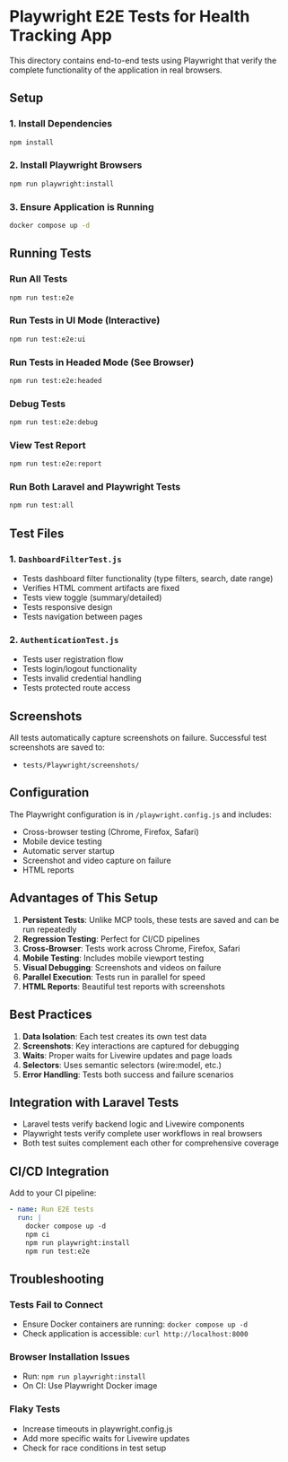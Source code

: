 # Playwright E2E Tests for Health Tracking App

This directory contains end-to-end tests using Playwright that verify the complete functionality of the application in real browsers.

## Setup

### 1. Install Dependencies
```bash
npm install
```

### 2. Install Playwright Browsers
```bash
npm run playwright:install
```

### 3. Ensure Application is Running
```bash
docker compose up -d
```

## Running Tests

### Run All Tests
```bash
npm run test:e2e
```

### Run Tests in UI Mode (Interactive)
```bash
npm run test:e2e:ui
```

### Run Tests in Headed Mode (See Browser)
```bash
npm run test:e2e:headed
```

### Debug Tests
```bash
npm run test:e2e:debug
```

### View Test Report
```bash
npm run test:e2e:report
```

### Run Both Laravel and Playwright Tests
```bash
npm run test:all
```

## Test Files

### 1. `DashboardFilterTest.js`
- Tests dashboard filter functionality (type filters, search, date range)
- Verifies HTML comment artifacts are fixed
- Tests view toggle (summary/detailed)
- Tests responsive design
- Tests navigation between pages

### 2. `AuthenticationTest.js`
- Tests user registration flow
- Tests login/logout functionality
- Tests invalid credential handling
- Tests protected route access

## Screenshots

All tests automatically capture screenshots on failure. Successful test screenshots are saved to:
- `tests/Playwright/screenshots/`

## Configuration

The Playwright configuration is in `/playwright.config.js` and includes:
- Cross-browser testing (Chrome, Firefox, Safari)
- Mobile device testing
- Automatic server startup
- Screenshot and video capture on failure
- HTML reports

## Advantages of This Setup

1. **Persistent Tests**: Unlike MCP tools, these tests are saved and can be run repeatedly
2. **Regression Testing**: Perfect for CI/CD pipelines  
3. **Cross-Browser**: Tests work across Chrome, Firefox, Safari
4. **Mobile Testing**: Includes mobile viewport testing
5. **Visual Debugging**: Screenshots and videos on failure
6. **Parallel Execution**: Tests run in parallel for speed
7. **HTML Reports**: Beautiful test reports with screenshots

## Best Practices

1. **Data Isolation**: Each test creates its own test data
2. **Screenshots**: Key interactions are captured for debugging
3. **Waits**: Proper waits for Livewire updates and page loads
4. **Selectors**: Uses semantic selectors (wire:model, etc.)
5. **Error Handling**: Tests both success and failure scenarios

## Integration with Laravel Tests

- Laravel tests verify backend logic and Livewire components
- Playwright tests verify complete user workflows in real browsers
- Both test suites complement each other for comprehensive coverage

## CI/CD Integration

Add to your CI pipeline:
```yaml
- name: Run E2E tests
  run: |
    docker compose up -d
    npm ci
    npm run playwright:install
    npm run test:e2e
```

## Troubleshooting

### Tests Fail to Connect
- Ensure Docker containers are running: `docker compose up -d`
- Check application is accessible: `curl http://localhost:8000`

### Browser Installation Issues
- Run: `npm run playwright:install`
- On CI: Use Playwright Docker image

### Flaky Tests
- Increase timeouts in playwright.config.js
- Add more specific waits for Livewire updates
- Check for race conditions in test setup